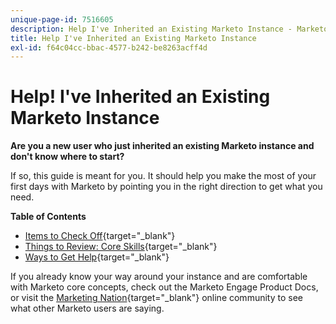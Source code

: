 ```yaml
---
unique-page-id: 7516605
description: Help I've Inherited an Existing Marketo Instance - Marketo Docs - Product Documentation
title: Help I've Inherited an Existing Marketo Instance
exl-id: f64c04cc-bbac-4577-b242-be8263acff4d
---
```

# Help! I've Inherited an Existing Marketo Instance

**Are you a new user who just inherited an existing Marketo instance and don't know where to start?**

If so, this guide is meant for you. It should help you make the most of your first days with Marketo by pointing you in the right direction to get what you need.

**Table of Contents**

* [Items to Check Off](/help/marketo/getting-started/inheriting-a-marketo-instance/items-to-check-off.md){target="_blank"}
* [Things to Review: Core Skills](/help/marketo/getting-started/inheriting-a-marketo-instance/things-to-review-core-skills.md){target="_blank"}
* [Ways to Get Help](/help/marketo/getting-started/inheriting-a-marketo-instance/ways-to-get-help.md){target="_blank"}

If you already know your way around your instance and are comfortable with Marketo core concepts, check out the Marketo Engage Product Docs, or visit the [Marketing Nation](https://nation.marketo.com/){target="_blank"} online community to see what other Marketo users are saying.

